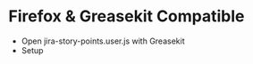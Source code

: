 Firefox & Greasekit Compatible
==============================

- Open jira-story-points.user.js with Greasekit
- Setup

